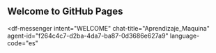 ## Welcome to GitHub Pages

<script src="https://www.gstatic.com/dialogflow-console/fast/messenger/bootstrap.js?v=1"></script>
<df-messenger
  intent="WELCOME"
  chat-title="Aprendizaje_Maquina"
  agent-id="f264c4c7-d2ba-4da7-ba87-0d3686e627a9"
  language-code="es"
></df-messenger>

